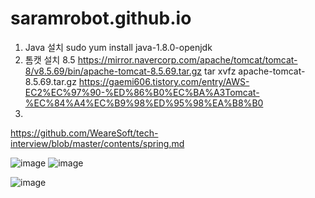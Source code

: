 # saramrobot.github.io

1. Java 설치
sudo yum install java-1.8.0-openjdk
2. 톰캣 설치 8.5
https://mirror.navercorp.com/apache/tomcat/tomcat-8/v8.5.69/bin/apache-tomcat-8.5.69.tar.gz
tar xvfz apache-tomcat-8.5.69.tar.gz
https://gaemi606.tistory.com/entry/AWS-EC2%EC%97%90-%ED%86%B0%EC%BA%A3Tomcat-%EC%84%A4%EC%B9%98%ED%95%98%EA%B8%B0
3. 

https://github.com/WeareSoft/tech-interview/blob/master/contents/spring.md

![image](https://user-images.githubusercontent.com/87711497/126344974-2545bb3b-ecb0-4966-aa5c-264bef508a91.png)
![image](https://user-images.githubusercontent.com/87711497/126345012-eb104067-4499-443b-8ff3-613c6fe601d8.png)

![image](https://user-images.githubusercontent.com/87711497/126412999-c1c02538-4795-4524-b2b7-b8c8284e1f51.png)
